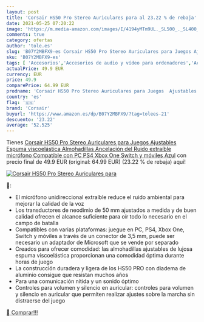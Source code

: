 ```yaml
---
layout: post
title: 'Corsair HS50 Pro Stereo Auriculares para al 23.22 % de rebaja'
date: 2021-05-25 07:20:22
image: 'https://m.media-amazon.com/images/I/4194yMTm9UL._SL500_._SL400_.jpg'
comments: true
category: ofertas
author: 'tole.es'
slug: 'B07Y2MBFX9-es Corsair HS50 Pro Stereo Auriculares para Juegos Ajustables...'
sku: 'B07Y2MBFX9-es'
tags: [ 'Accesorios','Accesorios de audio y vídeo para ordenadores','Accesorios para Juegos PC','Accesorios para PlayStation 3','Accesorios para PlayStation 4','Accesorios para Xbox One','Auriculares con micrófonos','Auriculares gaming con micrófono para PlayStation 4','Auriculares gaming para PC','Auriculares gaming para PlayStation 3','Auriculares gaming para Xbox One','Hardware y juegos para PlayStation 3','Hardware y juegos para PlayStation 4','Hardware y juegos para Xbox One','Informática','Juegos y Accesorios para PC','Sistemas precursores y micro consolas','Videojuegos','corsair','ps4','xbox', ]
actualPrice: 49.9 EUR
currency: EUR
price: 49.9
comparePrice: 64.99 EUR
prodname: 'Corsair HS50 Pro Stereo Auriculares para Juegos  Ajustables Espuma viscoelástica Almohadillas  Ancelación del Ruido extraíble micrófono  Compatible con PC  PS4  Xbox One  Switch y móviles   Azul'
country: 'es'
flag: '🇪🇸'
brand: 'Corsair'
buyurl: 'https://www.amazon.es/dp/B07Y2MBFX9/?tag=tolees-21'
descuento: '23.22'
average: '52.525'
---
```


Tienes [Corsair HS50 Pro Stereo Auriculares para Juegos  Ajustables Espuma viscoelástica Almohadillas  Ancelación del Ruido extraíble micrófono  Compatible con PC  PS4  Xbox One  Switch y móviles   Azul](https://www.amazon.es/dp/B07Y2MBFX9/?tag=tolees-21) con precio final de  49.9 EUR (original: 64.99 EUR) (23.22 %  de rebaja) aqui!

[![Corsair HS50 Pro Stereo Auriculares para](https://m.media-amazon.com/images/I/4194yMTm9UL._SL500_._SL400_.jpg)](https://www.amazon.es/dp/B07Y2MBFX9/?tag=tolees-21)

🔎:

- El micrófono unidireccional extraíble reduce el ruido ambiental para mejorar la calidad de la voz
- Los transductores de neodimio de 50 mm ajustados a medida y de buen calidad ofrecen el alcance suficiente para oír todo lo necesario en el campo de batalla
- Compatibles con varias plataformas: juegue en PC, PS4, Xbox One, Switch y móviles a través de un conector de 3,5 mm, puede ser necesario un adaptador de Microsoft que se vende por separado
- Creados para ofrecer comodidad: las almohadillas ajustables de lujosa espuma viscoelástica proporcionan una comodidad óptima durante horas de juego
- La construcción duradera y ligera de los HS50 PRO con diadema de aluminio consigue que resistan muchos años
- Para una comunicación nítida y un sonido óptimo
- Controles para volumen y silencio en auricular: controles para volumen y silencio en auricular que permiten realizar ajustes sobre la marcha sin distraerse del juego

[🛒 Comprar!!!](https://www.amazon.es/dp/B07Y2MBFX9/?tag=tolees-21)

